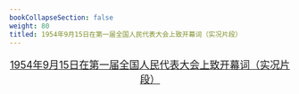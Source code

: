 ```yaml
---
bookCollapseSection: false
weight: 80
titled: 1954年9月15日在第一届全国人民代表大会上致开幕词（实况片段）
---
```


<font size="4">

<div align="center">

[1954年9月15日在第一届全国人民代表大会上致开幕词（实况片段）](/vid/1954-9-15.mp4)

</div>

</font>